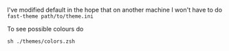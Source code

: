 
I've modified default in the hope that on another machine I won't have to do `fast-theme path/to/theme.ini`

To see possible colours do

    sh ./themes/colors.zsh

